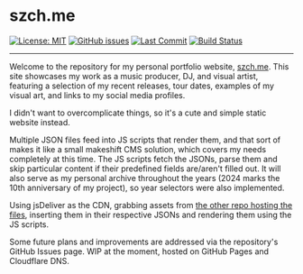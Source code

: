 # szch.me

[![License: MIT](https://img.shields.io/badge/License-MIT-blue.svg)](LICENSE)
[![GitHub issues](https://img.shields.io/github/issues/fscek/fscek.github.io.svg)](https://github.com/fscek/fscek.github.io/issues)
[![Last Commit](https://img.shields.io/github/last-commit/fscek/fscek.github.io.svg)](https://github.com/fscek/fscek.github.io/commits/main)
[![Build Status](https://github.com/fscek/fscek.github.io/actions/workflows/pages/pages-build-deployment/badge.svg)](https://github.com/fscek/fscek.github.io/actions/workflows/pages/pages-build-deployment)

---

Welcome to the repository for my personal portfolio website, [szch.me](http://szch.me). This site showcases my work as a music producer, DJ, and visual artist, featuring a selection of my recent releases, tour dates, examples of my visual art, and links to my social media profiles.

I didn't want to overcomplicate things, so it's a cute and simple static website instead.

Multiple JSON files feed into JS scripts that render them, and that sort of makes it like a small makeshift CMS solution, which covers my needs completely at this time.
The JS scripts fetch the JSONs, parse them and skip particular content if their predefined fields are/aren't filled out.
It will also serve as my personal archive throughout the years (2024 marks the 10th anniversary of my project), so year selectors were also implemented.

Using jsDeliver as the CDN, grabbing assets from [the other repo hosting the files](https://github.com/fscek/szch-me-assets), inserting them in their respective JSONs and rendering them using the JS scripts.

Some future plans and improvements are addressed via the repository's GitHub Issues page.
WIP at the moment, hosted on GitHub Pages and Cloudflare DNS.
